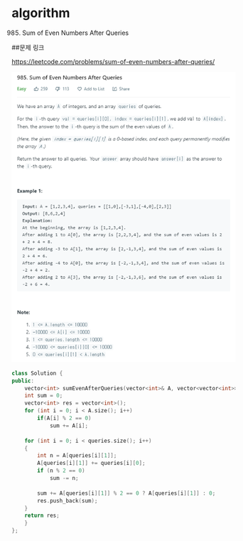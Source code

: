 ﻿# algorithm
985. Sum of Even Numbers After Queries

##문제 링크  

https://leetcode.com/problems/sum-of-even-numbers-after-queries/

![title](https://github.com/jungmin3834/algorithm/blob/master/image/sum-of-even-numbers-after-queries.png)


```cpp
class Solution {
public:
    vector<int> sumEvenAfterQueries(vector<int>& A, vector<vector<int>>& queries) {
    int sum = 0;
	vector<int> res = vector<int>();
	for (int i = 0; i < A.size(); i++)
		if(A[i] % 2 == 0)
			sum += A[i];

	for (int i = 0; i < queries.size(); i++)
	{
		int n = A[queries[i][1]];
		A[queries[i][1]] += queries[i][0];
		if (n % 2 == 0)
			sum -= n;
		
		sum += A[queries[i][1]] % 2 == 0 ? A[queries[i][1]] : 0;
		res.push_back(sum);
	}
	return res;
    }
};
```

